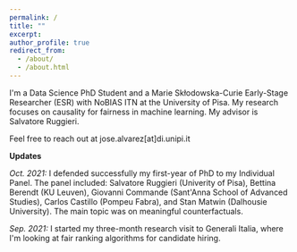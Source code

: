 ```yaml
---
permalink: /
title: ""
excerpt:
author_profile: true
redirect_from: 
  - /about/
  - /about.html
---
```


I'm a Data Science PhD Student and a Marie Skłodowska-Curie Early-Stage Researcher (ESR) with NoBIAS ITN at the University of Pisa. My research focuses on causality for fairness in machine learning. My advisor is Salvatore Ruggieri.

Feel free to reach out at jose.alvarez[at]di.unipi.it

**Updates**

*Oct. 2021:* I defended successfully my first-year of PhD to my Individual Panel. The panel included: Salvatore Ruggieri (Univerity of Pisa), Bettina Berendt (KU Leuven), Giovanni Commande (Sant'Anna School of Advanced Studies), Carlos Castillo (Pompeu Fabra), and Stan Matwin (Dalhousie University). The main topic was on meaningful counterfactuals.

*Sep. 2021:* I started my three-month research visit to Generali Italia, where I'm looking at fair ranking algorithms for candidate hiring.
